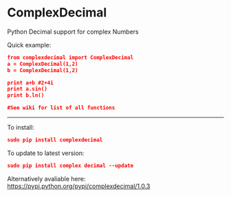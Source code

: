 # ComplexDecimal
Python Decimal support for complex Numbers

Quick example:
```json
from complexdecimal import ComplexDecimal
a = ComplexDecimal(1,2)
b = ComplexDecimal(1,2)

print a+b #2+4i
print a.sin()
print b.ln()

#See wiki for list of all functions
```

----
To install:
```json
sudo pip install complexdecimal
```

To update to latest version:
```json
sudo pip install complex decimal --update
```

Alternatively avaliable here: https://pypi.python.org/pypi/complexdecimal/1.0.3
